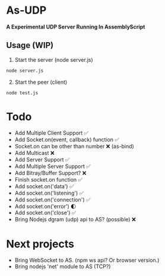 # As-UDP
**A Experimental UDP Server Running In AssemblyScript**

## Usage (WIP)

1. Start the server (node server.js)

```bash
node server.js
```

2. Start the peer (client)

```bash
node test.js
```

# Todo
- Add Multiple Client Support ✅
- Add Socket.on(event, callback) function ✅
- Socket.on can be other than number ❌ (as-bind)
- Add Multicast ❌
- Add Server Support ✅
- Add Multiple Server Support ✅
- Add Bitray/Buffer Support? ❌
- Finish socket.on function ✅
- Add socket.on('data') ✅
- Add socket.on('listening') ✅
- Add socket.on('connection') ✅
- Add socket.on('error') 🌓
- Add socket.on('close') ✅
- Bring Nodejs dgram (udp) api to AS? (possible) ❌

# Next projects
- Bring WebSocket to AS. (npm ws api? Or browser version.)
- Bring nodejs 'net' module to AS (TCP?)